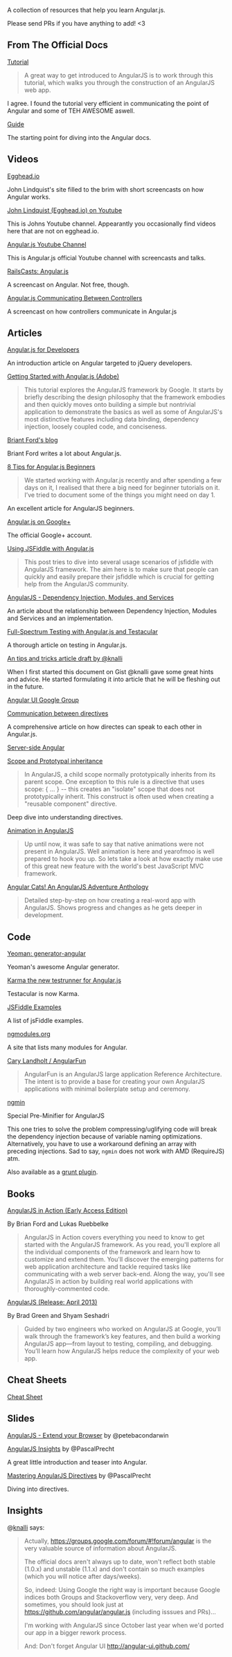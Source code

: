 A collection of resources that help you learn Angular.js.

Please send PRs if you have anything to add! <3

## From The Official Docs

[Tutorial](http://docs.angularjs.org/tutorial)

> A great way to get introduced to AngularJS is to work through this tutorial, which walks you through the construction of an AngularJS web app.

I agree. I found the tutorial very efficient in communicating the point of Angular and some of TEH AWESOME aswell.

[Guide](http://docs.angularjs.org/guide/)

The starting point for diving into the Angular docs.

## Videos

[Egghead.io](http://egghead.io)

John Lindquist's site filled to the brim with short screencasts on how Angular works.

[John Lindquist (Egghead.io) on Youtube](https://www.youtube.com/user/johnlindquist)

This is Johns Youtube channel. Appearantly you occasionally find videos here that are not on egghead.io.

[Angular.js Youtube Channel](https://www.youtube.com/angularjs)

This is Angular.js official Youtube channel with screencasts and talks.

[RailsCasts: Angular.js](http://railscasts.com/episodes/405-angularjs)

A screencast on Angular. Not free, though.

[Angular.js Communicating Between Controllers](http://onehungrymind.com/angularjs-communicating-between-controllers/)

A screencast on how controllers communicate in Angular.js

## Articles

[Angular.js for Developers](http://blog.artlogic.com/2013/03/06/angularjs-for-jquery-developers/)

An introduction article on Angular targeted to jQuery developers.

[Getting Started with Angular.js (Adobe)](http://www.adobe.com/devnet/html5/articles/getting-started-with-angularjs.html)

> This tutorial  explores the AngularJS framework by Google. It starts by briefly describing the design philosophy that the framework embodies and then quickly moves onto building a simple but nontrivial application to demonstrate the basics as well as some of AngularJS's most distinctive features including data binding, dependency injection, loosely coupled code, and conciseness.

[Briant Ford's blog](http://briantford.com/blog/)

Briant Ford writes a lot about Angular.js.

[8 Tips for Angular.js Beginners](http://vxtindia.com/blog/8-tips-for-angular-js-beginners/)

> We started working with Angular.js recently and after spending a few days on it, I realised that there a big need for beginner tutorials on it. I’ve tried to document some of the things you might need on day 1.

An excellent article for AngularJS beginners.

[Angular.js on Google+](https://plus.google.com/u/0/+AngularJS/posts)

The official Google+ account.

[Using JSFiddle with Angular.js](http://pkozlowskios.wordpress.com/2012/08/12/using-jsfiddle-with-angularjs/)

> This post tries to dive into several usage scenarios of jsfiddle with AngularJS framework. The aim here is to make sure that people can quickly and easily prepare their jsfiddle which is crucial for getting help from  the AngularJS community.

[AngularJS - Dependency Injection, Modules, and Services](http://roytruelove.blogspot.de/2012/09/angularjs-dependency-injection-modules.html)

An article about the relationship between Dependency Injection, Modules and Services and an implementation.

[Full-Spectrum Testing with Angular.js and Testacular](http://www.yearofmoo.com/2013/01/full-spectrum-testing-with-angularjs-and-testacular.html)

A thorough article on testing in Angular.js.

[An tips and tricks article draft by @knalli](https://gist.github.com/kahlil/5245859#comment-807209)

When I first started this document on Gist @knalli gave some great hints and advice. He started formulating it into article that he will be fleshing out in the future.

[Angular UI Google Group](https://groups.google.com/forum/#!forum/angular-ui)

[Communication between directives](http://thesmithfam.org/blog/2012/12/17/communicating-between-directives-in-angularjs/)

A comprehensive article on how directes can speak to each other in Angular.js.

[Server-side Angular](https://github.com/ithkuil/angular-on-server/wiki/Running-AngularJS-on-the-server-with-Node.js-and-jsdom)

[Scope and Prototypal inheritance](https://github.com/angular/angular.js/wiki/The-Nuances-of-Scope-Prototypal-Inheritance)

> In AngularJS, a child scope normally prototypically inherits from its parent scope. One exception to this rule is a directive that uses scope: { ... } -- this creates an "isolate" scope that does not prototypically inherit. This construct is often used when creating a "reusable component" directive.

Deep dive into understanding directives.

[Animation in AngularJS](http://www.yearofmoo.com/2013/04/animation-in-angularjs.html)

> Up until now, it was safe to say that native animations were not present in AngularJS. Well animation is here and yearofmoo is well prepared to hook you up. So lets take a look at how exactly make use of this great new feature with the world's best JavaScript MVC framework.

[Angular Cats! An AngularJS Adventure Anthology](http://ericterpstra.com/2012/09/angular-cats-an-angularjs-adventure-anthology/)

> Detailed step-by-step on how creating a real-word app with AngularJS. Shows progress and changes as he gets deeper in development.

## Code

[Yeoman: generator-angular](https://github.com/yeoman/generator-angular)

Yeoman's awesome Angular generator.

[Karma the new testrunner for Angular.js](https://github.com/karma-runner/karma)

Testacular is now Karma.

[JSFiddle Examples](https://github.com/angular/angular.js/wiki/JSFiddle-Examples)

A list of jsFiddle examples.

[ngmodules.org](http://ngmodules.org/)

A site that lists many modules for Angular.

[Cary Landholt / AngularFun](https://github.com/CaryLandholt/AngularFun)

> AngularFun is an AngularJS large application Reference Architecture. The intent is to provide a base for creating your own AngularJS applications with minimal boilerplate setup and ceremony.

[ngmin](https://github.com/btford/ngmin)

Special Pre-Minifier for AngularJS

This one tries to solve the problem compressing/uglifying code will break the dependency injection because of variable naming optimizations. Alternatively, you have to use a workaround defining an array with preceding injections. Sad to say, `ngmin` does not work with AMD (RequireJS) atm.

Also available as a [grunt plugin](https://github.com/btford/grunt-ngmin).

## Books

[AngularJS in Action (Early Access Edition)](http://www.manning.com/bford/)

By Brian Ford and Lukas Ruebbelke

> AngularJS in Action covers everything you need to know to get started with the AngularJS framework. As you read, you'll explore all the individual components of the framework and learn how to customize and extend them. You'll discover the emerging patterns for web application architecture and tackle required tasks like communicating with a web server back-end. Along the way, you'll see AngularJS in action by building real world applications with thoroughly-commented code.

[AngularJS (Release: April 2013)](http://shop.oreilly.com/product/0636920028055.do)

By Brad Green and Shyam Seshadri

> Guided by two engineers who worked on AngularJS at Google, you’ll walk through the framework’s key features, and then build a working AngularJS app—from layout to testing, compiling, and debugging. You’ll learn how AngularJS helps reduce the complexity of your web app.

## Cheat Sheets

[Cheat Sheet](http://www.cheatography.com/proloser/cheat-sheets/angularjs/)

## Slides

[AngularJS - Extend your Browser](https://speakerdeck.com/petebd/devox-uk-2013-angularjs?slide=2) by @petebacondarwin

[AngularJS Insights](http://pascalprecht.github.com/slides/angularjs-insights/#/) by @PascalPrecht

A great little introduction and teaser into Angular.

[Mastering AngularJS Directives](http://pascalprecht.github.com/slides/mastering-angularjs-directives/) by @PascalPrecht

Diving into directives.

## Insights

@[knalli](http://github.com/knalli) says:

> Actually, https://groups.google.com/forum/#!forum/angular is the very valuable source of information about AngularJS.
>
> The official docs aren't always up to date, won't reflect both stable (1.0.x) and unstable (1.1.x) and don't contain so much examples (which you will notice after days/weeks).
>
> So, indeed: Using Google the right way is important because Google indices both Groups and Stackoverflow very, very deep. And sometimes, you should look just at https://github.com/angular/angular.js (including isssues and PRs)...
>
> I'm working with AngularJS since October last year when we'd ported our app in a bigger rework process.
>
> And: Don't forget Angular UI http://angular-ui.github.com/
